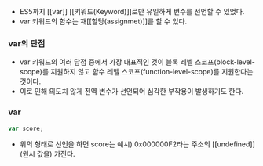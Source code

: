 - ES5까지  [[var]] [[키워드(Keyword)]]로만 유일하게 변수를 선언할 수 있었다.
- var 키워드의 함수는 재[[할당(assignmet)]]를 할 수 있다.
### var의 단점
- var 키워드의 여러 담점 중에서 가장 대표적인 것이 블록 레벨 스코프(block-level-scope)를 지원하지 않고 함수 레벨 스코프(function-level-scope)를 지원한다는 것이다.
- 이로 인해 의도치 않게 전역 변수가 선언되어 심각한 부작용이 발생하기도 한다.
### var
```js
var score;
```

- 위의 형태로 선언을 하면 score는 예시) 0x000000F2라는 주소의 [[undefined]](원시 값을) 가진다.